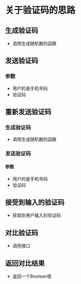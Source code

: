 # 关于验证码的思路

## 生成验证码

* 调用生成随机数的函数

## 发送验证码

### 参数

* 用户的是手机号码
* 验证码

## 重新发送验证码

### 生成验证码

* 调用生成随机数的函数

### 发送验证码

#### 参数

* 用户的是手机号码
* 验证码

## 接受到输入的验证码

* 获取到用户输入的验证码

## 对比验证码

* 调用接口

## 返回对比结果

* 返回一个Boolean值



